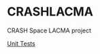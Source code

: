 CRASHLACMA
==========

CRASH Space LACMA project

[Unit Tests](https://github.com/levisimons/CRASHLACMA/wiki/Unit-Tests)

